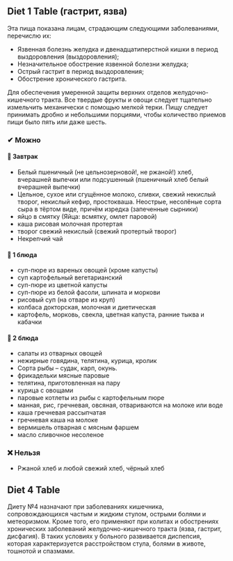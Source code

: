 ## Diet 1 Table (гастрит, язва)
Эта пища показана лицам, страдающим следующими заболеваниями, перечислю их:
- Язвенная болезнь желудка и двенадцатиперстной кишки в период выздоровления (выздоровления);
- Незначительное обострение язвенной болезни желудка;
- Острый гастрит в период выздоровления;
- Обострение хронического гастрита.

Для обеспечения умеренной защиты верхних отделов желудочно-кишечного тракта. Все твердые фрукты и овощи следует тщательно измельчить механически с помощью мелкой терки. Пищу следует принимать дробно и небольшими порциями, чтобы количество приемов пищи было пять или даже шесть. 

### ✔ Можно
#### 🥘 Завтрак
- Белый пшеничный (не цельнозерновой!, не ржаной!) хлеб, вчерашней выпечки или подсушенный (пшеничный хлеб белый вчерашней выпечки)
- Цельное, сухое или сгущённое молоко, сливки, свежий некислый творог, некислый кефир, простокваша. Неострые, несолёные сорта сыра в тёртом виде, причём изредка (запеченные сырники)
- яйцо в смятку (Яйца: всмятку, омлет паровой)
- каша рисовая молочная протертая
- творог свежий некислый (свежий протертый творог)
- Некрепчий чай

#### 🍵 1 блюда
- суп-пюре из вареных овощей (кроме капусты)
- суп картофельный вегетарианский
- суп-пюре из цветной капусты
- суп-пюре из белой фасоли, шпината и моркови
- рисовый суп (на отваре из круп)
- колбаса докторская, молочная и диетическая
- картофель, морковь, свекла, цветная капуста, ранние тыква и кабачки

#### 🥗 2 блюда
- салаты из отварных овощей
- нежирные говядина, телятина, курица, кролик
- Сорта рыбы – судак, карп, окунь.
- фрикадельки мясные паровые
- телятина, приготовленная на пару
- курица с овощами
- паровые котлеты из рыбы с картофельным пюре
- манная, рис, гречневая, овсяная, отвариваются на молоке или воде
- каша гречневая рассыпчатая
- гречневая каша на молоке
- вермишель отварная с мясным фаршем
- масло сливочное несоленое

### ❌ Нельзя
- Ржаной хлеб и любой свежий хлеб, чёрный хлеб

## Diet 4 Table
Диету №4 назначают при заболеваниях кишечника, сопровождающихся частым и жидким стулом, острыми болями и метеоризмом. Кроме того, его применяют при колитах и ​​обострениях хронических заболеваний желудочно-кишечного тракта (язва, гастрит, дисфагия). В таких условиях у больного развивается диспепсия, которая характеризуется расстройством стула, болями в животе, тошнотой и спазмами.

